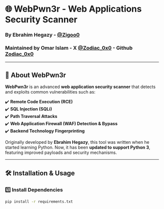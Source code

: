 # 🌐 WebPwn3r - Web Applications Security Scanner  

### By **Ebrahim Hegazy** - [@Zigoo0](https://twitter.com/Zigoo0)  
### Maintained by **Omar Islam** - X [@Zodiac_0x0](https://x.com/Zodiac_0x0) - Github [Zodiac_0x0](https://github.com/Zodiac0x0) 

---

## 🚀 About WebPwn3r  
**WebPwn3r** is an advanced **web application security scanner** that detects and exploits common vulnerabilities such as:  

✔️ **Remote Code Execution (RCE)**  
✔️ **SQL Injection (SQLi)**  
✔️ **Path Traversal Attacks**  
✔️ **Web Application Firewall (WAF) Detection & Bypass**  
✔️ **Backend Technology Fingerprinting**  

Originally developed by **Ebrahim Hegazy**, this tool was written when he started learning Python. Now, it has been **updated to support Python 3**, featuring improved payloads and security mechanisms.  

---

## 🛠 Installation & Usage  

### 1️⃣ Install Dependencies  
```bash
pip install -r requirements.txt

